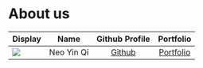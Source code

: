# About us

Display | Name | Github Profile | Portfolio 
--------|:----:|:--------------:|:---------:
![](https://via.placeholder.com/100.png?text=Photo) | Neo Yin Qi | [Github](https://github.com/icknee) | [Portfolio](docs/team/johndoe.md)
